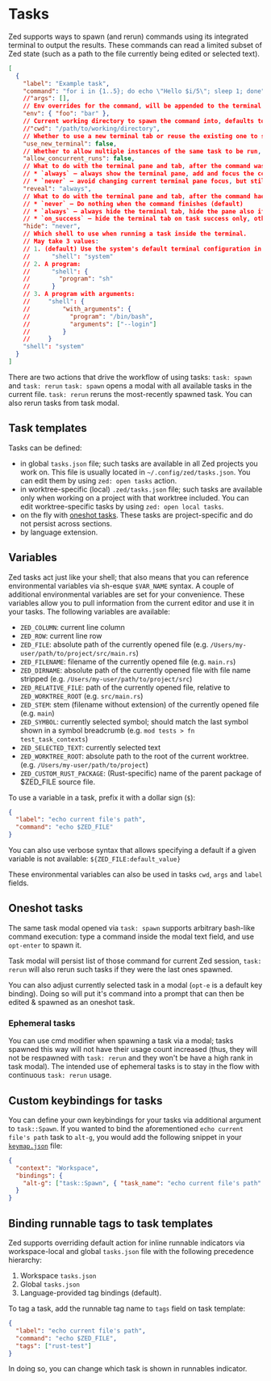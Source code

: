 # Tasks

Zed supports ways to spawn (and rerun) commands using its integrated terminal to output the results. These commands can read a limited subset of Zed state (such as a path to the file currently being edited or selected text).

```json
[
  {
    "label": "Example task",
    "command": "for i in {1..5}; do echo \"Hello $i/5\"; sleep 1; done",
    //"args": [],
    // Env overrides for the command, will be appended to the terminal's environment from the settings.
    "env": { "foo": "bar" },
    // Current working directory to spawn the command into, defaults to current project root.
    //"cwd": "/path/to/working/directory",
    // Whether to use a new terminal tab or reuse the existing one to spawn the process, defaults to `false`.
    "use_new_terminal": false,
    // Whether to allow multiple instances of the same task to be run, or rather wait for the existing ones to finish, defaults to `false`.
    "allow_concurrent_runs": false,
    // What to do with the terminal pane and tab, after the command was started:
    // * `always` — always show the terminal pane, add and focus the corresponding task's tab in it (default)
    // * `never` — avoid changing current terminal pane focus, but still add/reuse the task's tab there
    "reveal": "always",
    // What to do with the terminal pane and tab, after the command had finished:
    // * `never` — Do nothing when the command finishes (default)
    // * `always` — always hide the terminal tab, hide the pane also if it was the last tab in it
    // * `on_success` — hide the terminal tab on task success only, otherwise behaves similar to `always`
    "hide": "never",
    // Which shell to use when running a task inside the terminal.
    // May take 3 values:
    // 1. (default) Use the system's default terminal configuration in /etc/passwd
    //      "shell": "system"
    // 2. A program:
    //      "shell": {
    //        "program": "sh"
    //      }
    // 3. A program with arguments:
    //     "shell": {
    //         "with_arguments": {
    //           "program": "/bin/bash",
    //           "arguments": ["--login"]
    //         }
    //     }
    "shell": "system"
  }
]
```

There are two actions that drive the workflow of using tasks: `task: spawn` and `task: rerun`
`task: spawn` opens a modal with all available tasks in the current file.
`task: rerun` reruns the most-recently spawned task. You can also rerun tasks from task modal.

## Task templates

Tasks can be defined:

- in global `tasks.json` file; such tasks are available in all Zed projects you work on. This file is usually located in `~/.config/zed/tasks.json`. You can edit them by using `zed: open tasks` action.
- in worktree-specific (local) `.zed/tasks.json` file; such tasks are available only when working on a project with that worktree included. You can edit worktree-specific tasks by using `zed: open local tasks`.
- on the fly with [oneshot tasks](#oneshot-tasks). These tasks are project-specific and do not persist across sections.
- by language extension.

## Variables

Zed tasks act just like your shell; that also means that you can reference environmental variables via sh-esque `$VAR_NAME` syntax. A couple of additional environmental variables are set for your convenience.
These variables allow you to pull information from the current editor and use it in your tasks. The following variables are available:

- `ZED_COLUMN`: current line column
- `ZED_ROW`: current line row
- `ZED_FILE`: absolute path of the currently opened file (e.g. `/Users/my-user/path/to/project/src/main.rs`)
- `ZED_FILENAME`: filename of the currently opened file (e.g. `main.rs`)
- `ZED_DIRNAME`: absolute path of the currently opened file with file name stripped (e.g. `/Users/my-user/path/to/project/src`)
- `ZED_RELATIVE_FILE`: path of the currently opened file, relative to `ZED_WORKTREE_ROOT` (e.g. `src/main.rs`)
- `ZED_STEM`: stem (filename without extension) of the currently opened file (e.g. `main`)
- `ZED_SYMBOL`: currently selected symbol; should match the last symbol shown in a symbol breadcrumb (e.g. `mod tests > fn test_task_contexts`)
- `ZED_SELECTED_TEXT`: currently selected text
- `ZED_WORKTREE_ROOT`: absolute path to the root of the current worktree. (e.g. `/Users/my-user/path/to/project`)
- `ZED_CUSTOM_RUST_PACKAGE`: (Rust-specific) name of the parent package of $ZED_FILE source file.

To use a variable in a task, prefix it with a dollar sign (`$`):

```json
{
  "label": "echo current file's path",
  "command": "echo $ZED_FILE"
}
```

You can also use verbose syntax that allows specifying a default if a given variable is not available: `${ZED_FILE:default_value}`

These environmental variables can also be used in tasks `cwd`, `args` and `label` fields.

## Oneshot tasks

The same task modal opened via `task: spawn` supports arbitrary bash-like command execution: type a command inside the modal text field, and use `opt-enter` to spawn it.

Task modal will persist list of those command for current Zed session, `task: rerun` will also rerun such tasks if they were the last ones spawned.

You can also adjust currently selected task in a modal (`opt-e` is a default key binding). Doing so will put it's command into a prompt that can then be edited & spawned as an oneshot task.

### Ephemeral tasks

You can use cmd modifier when spawning a task via a modal; tasks spawned this way will not have their usage count increased (thus, they will not be respawned with `task: rerun` and they won't be have a high rank in task modal).
The intended use of ephemeral tasks is to stay in the flow with continuous `task: rerun` usage.

## Custom keybindings for tasks

You can define your own keybindings for your tasks via additional argument to `task::Spawn`. If you wanted to bind the aforementioned `echo current file's path` task to `alt-g`, you would add the following snippet in your [`keymap.json`](./key-bindings/) file:

```json
{
  "context": "Workspace",
  "bindings": {
    "alt-g": ["task::Spawn", { "task_name": "echo current file's path" }]
  }
}
```

## Binding runnable tags to task templates

Zed supports overriding default action for inline runnable indicators via workspace-local and global `tasks.json` file with the following precedence hierarchy:

1. Workspace `tasks.json`
2. Global `tasks.json`
3. Language-provided tag bindings (default).

To tag a task, add the runnable tag name to `tags` field on task template:

```json
{
  "label": "echo current file's path",
  "command": "echo $ZED_FILE",
  "tags": ["rust-test"]
}
```

In doing so, you can change which task is shown in runnables indicator.
